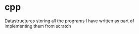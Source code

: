 # cpp
Datastructures
storing all the programs I have written as part of implementing them from scratch

